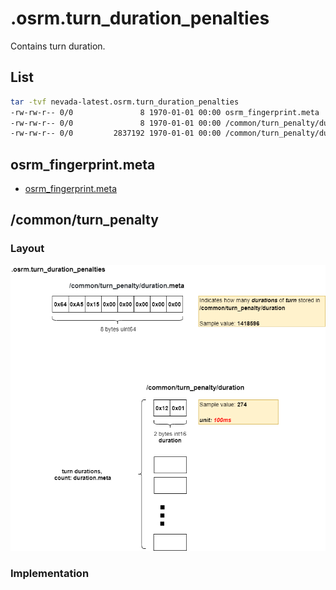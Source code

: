 

# .osrm.turn_duration_penalties
Contains turn duration.    

## List

```bash
tar -tvf nevada-latest.osrm.turn_duration_penalties
-rw-rw-r-- 0/0               8 1970-01-01 00:00 osrm_fingerprint.meta
-rw-rw-r-- 0/0               8 1970-01-01 00:00 /common/turn_penalty/duration.meta
-rw-rw-r-- 0/0         2837192 1970-01-01 00:00 /common/turn_penalty/duration
```

## osrm_fingerprint.meta
- [osrm_fingerprint.meta](./fingerprint.md)

## /common/turn_penalty

### Layout
![](./graph/map.osrm.turn_duration_penalties.png)

### Implementation
